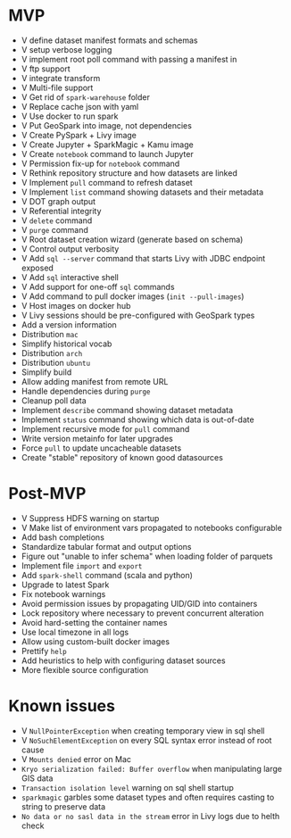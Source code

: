 # MVP
- V define dataset manifest formats and schemas
- V setup verbose logging
- V implement root poll command with passing a manifest in
- V ftp support
- V integrate transform
- V Multi-file support
- V Get rid of `spark-warehouse` folder
- V Replace cache json with yaml
- V Use docker to run spark
- V Put GeoSpark into image, not dependencies
- V Create PySpark + Livy image
- V Create Jupyter + SparkMagic + Kamu image
- V Create `notebook` command to launch Jupyter
- V Permission fix-up for `notebook` command
- V Rethink repository structure and how datasets are linked
- V Implement `pull` command to refresh dataset
- V Implement `list` command showing datasets and their metadata
- V DOT graph output
- V Referential integrity
- V `delete` command
- V `purge` command
- V Root dataset creation wizard (generate based on schema)
- V Control output verbosity
- V Add `sql --server` command that starts Livy with JDBC endpoint exposed
- V Add `sql` interactive shell
- V Add support for one-off `sql` commands
- V Add command to pull docker images (`init --pull-images`)
- V Host images on docker hub
- V Livy sessions should be pre-configured with GeoSpark types
- Add a version information
- Distribution `mac`
- Simplify historical vocab
- Distribution `arch`
- Distribution `ubuntu`
- Simplify build
- Allow adding manifest from remote URL
- Handle dependencies during `purge`
- Cleanup poll data
- Implement `describe` command showing dataset metadata
- Implement `status` command showing which data is out-of-date
- Implement recursive mode for `pull` command
- Write version metainfo for later upgrades
- Force `pull` to update uncacheable datasets
- Create "stable" repository of known good datasources

# Post-MVP
- V Suppress HDFS warning on startup
- V Make list of environment vars propagated to notebooks configurable
- Add bash completions
- Standardize tabular format and output options
- Figure out "unable to infer schema" when loading folder of parquets
- Implement file `import` and `export`
- Add `spark-shell` command (scala and python)
- Upgrade to latest Spark
- Fix notebook warnings
- Avoid permission issues by propagating UID/GID into containers
- Lock repository where necessary to prevent concurrent alteration
- Avoid hard-setting the container names
- Use local timezone in all logs
- Allow using custom-built docker images
- Prettify `help`
- Add heuristics to help with configuring dataset sources
- More flexible source configuration

# Known issues
- V `NullPointerException` when creating temporary view in sql shell
- V `NoSuchElementException` on every SQL syntax error instead of root cause
- V `Mounts denied` error on Mac
- `Kryo serialization failed: Buffer overflow` when manipulating large GIS data
- `Transaction isolation level` warning on sql shell startup
- `sparkmagic` garbles some dataset types and often requires casting to string to preserve data
- `No data or no sasl data in the stream` error in Livy logs due to helth check
